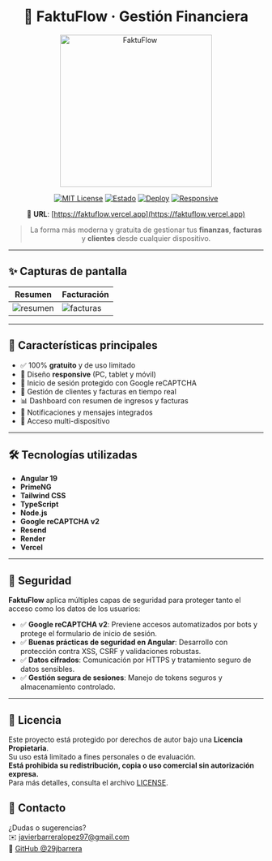 <div align="center">

# 🧾 FaktuFlow · Gestión Financiera

  <img src="https://github.com/user-attachments/assets/44400ef3-4d41-4fee-b3a8-a5c0d3abfa64" alt="FaktuFlow" width="300"/>

[![MIT License](https://img.shields.io/badge/license-MIT-green)](./LICENSE)
[![Estado](https://img.shields.io/badge/estado-producción-brightgreen)]()
[![Deploy](https://img.shields.io/badge/deploy-vercel-black?logo=vercel)](https://faktuflow.vercel.app)
[![Responsive](https://img.shields.io/badge/100%25-Responsive-blue)]()

🔗 **URL**: [https://faktuflow.vercel.app](https://faktuflow.vercel.app)

> La forma más moderna y gratuita de gestionar tus **finanzas**, **facturas** y **clientes** desde cualquier dispositivo.

</div>

---

## ✨ Capturas de pantalla

| Resumen                                                                                     | Facturación                                                                                  |
| ------------------------------------------------------------------------------------------- | -------------------------------------------------------------------------------------------- |
| ![resumen](https://github.com/user-attachments/assets/545b8919-72d3-4eb5-b40f-ced4300eac33) | ![facturas](https://github.com/user-attachments/assets/9ae5b03d-706e-4251-84c5-de7eefa061e3) |

---

## 🚀 Características principales

- ✅ 100% **gratuito** y de uso limitado
- 📱 Diseño **responsive** (PC, tablet y móvil)
- 🔐 Inicio de sesión protegido con Google reCAPTCHA
- 💼 Gestión de clientes y facturas en tiempo real
- 📊 Dashboard con resumen de ingresos y facturas
- 📨 Notificaciones y mensajes integrados
- 🔄 Acceso multi-dispositivo

---

## 🛠️ Tecnologías utilizadas

- **Angular 19**
- **PrimeNG**
- **Tailwind CSS**
- **TypeScript**
- **Node.js**
- **Google reCAPTCHA v2**
- **Resend**
- **Render**
- **Vercel**

---

## 🔐 Seguridad

**FaktuFlow** aplica múltiples capas de seguridad para proteger tanto el acceso como los datos de los usuarios:

- ✅ **Google reCAPTCHA v2**: Previene accesos automatizados por bots y protege el formulario de inicio de sesión.
- ✅ **Buenas prácticas de seguridad en Angular**: Desarrollo con protección contra XSS, CSRF y validaciones robustas.
- ✅ **Datos cifrados**: Comunicación por HTTPS y tratamiento seguro de datos sensibles.
- ✅ **Gestión segura de sesiones**: Manejo de tokens seguros y almacenamiento controlado.

---

## 📄 Licencia

Este proyecto está protegido por derechos de autor bajo una **Licencia Propietaria**.  
Su uso está limitado a fines personales o de evaluación.  
**Está prohibida su redistribución, copia o uso comercial sin autorización expresa.**  
Para más detalles, consulta el archivo [LICENSE](./LICENSE).

## 📩 Contacto

¿Dudas o sugerencias?  
✉️ javierbarreralopez97@gmail.com  
💼 [GitHub @29jbarrera](https://github.com/29jbarrera)
